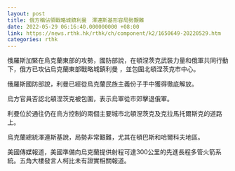 ```yaml
---
layout: post
title: 俄方稱佔領戰略城鎮利曼　澤連斯基形容局勢艱難
date: 2022-05-29 06:16:40.000000000 +08:00
link: https://news.rthk.hk/rthk/ch/component/k2/1650649-20220529.htm
categories: rthk
---
```


俄羅斯加緊在烏克蘭東部的攻勢，國防部說，在頓涅茨克武裝力量和俄軍共同行動下，俄方已攻佔烏克蘭東部戰略城鎮利曼 ，並包圍北頓涅茨克市中心。

俄羅斯國防部說，利曼已經從烏克蘭民族主義份子手中獲得徹底解放。

烏方官員否認北頓涅茨克被包圍，表示烏軍從市郊擊退俄軍。

利曼位於通往仍在烏方控制的兩個主要城市北頓涅茨克及克拉馬托爾斯克的道路上。

烏克蘭總統澤連斯基說，局勢非常艱難，尤其在頓巴斯和哈爾科夫地區。

美國傳媒報道，美國準備向烏克蘭提供射程可達300公里的先進長程多管火箭系統。五角大樓發言人柯比未有證實相關報道。
